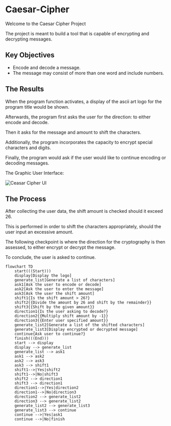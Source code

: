 # Caesar-Cipher
Welcome to the Caesar Cipher Project

The project is meant to build a tool that is capable of encrypting and decrypting messages. 

## Key Objectives
* Encode and decode a message.
* The message may consist of more than one word and include numbers.

## The Results
When the program function activates, a display of the ascii art logo for the program title would be shown.  


Afterwards, the program first asks the user for the direction: to either encode and decode. 

Then it asks for the message and amount to shift the characters. 

Additionally, the program incorporates the capacity to encrypt special characters and digits.

Finally, the program would ask if the user would like to continue encoding or decoding messages.


The Graphic User Interface:


![Ceasar Cipher UI](https://github.com/frantzalexander/Caesar-Cipher/assets/128331579/b452fb76-df66-4f97-8c68-1d0915026cfa)

## The Process

After collecting the user data, the shift amount is checked should it exceed 26.

This is performed in order to shift the characters appropriately, should the user input an excessive amount.

The following checkpoint is where the direction for the cryptography is then assessed, to either encrypt or decrypt the message. 

To conclude, the user is asked to continue.



```mermaid
flowchart TD
    start(((Start)))
    display[Display the logo]
    generate_list[Generate a list of characters]
    ask1[Ask the user to encode or decode]
    ask2[Ask the user to enter the message]
    ask3[Ask the user the shift amount]
    shift1{Is the shift amount > 26?}
    shift2{{Divide the amount by 26 and shift by the remainder}}
    shift3{{Shift by the given amount}}
    direction1{Is the user asking to decode?}
    direction2{{Multiply shift amount by -1}}
    direction3{{Enter user specified amount}}
    generate_list2[Generate a list of the shifted characters]
    generate_list3[Display encrypted or decrypted message]
    continue{Ask user to continue?}
    finish(((End)))
    start --> display
    display --> generate_list
    generate_list --> ask1
    ask1 --> ask2
    ask2 --> ask3
    ask3 --> shift1
    shift1-->|Yes|shift2
    shift1-->|No|shift3
    shift2 --> direction1
    shift3 --> direction1
    direction1-->|Yes|direction2
    direction1-->|No|direction3
    direction2 --> generate_list2
    direction3 --> generate_list2
    generate_list2 --> generate_list3
    generate_list3 --> continue
    continue -->|Yes|ask1
    continue -->|No|finish
```
